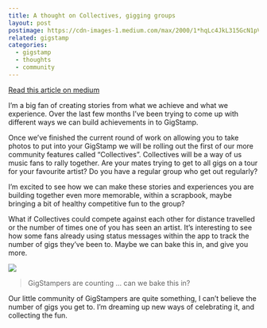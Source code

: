 ```yaml
---
title: A thought on Collectives, gigging groups
layout: post
postimage: https://cdn-images-1.medium.com/max/2000/1*hqLc4JkL315GcN1pVx2HzA.jpeg
related: gigstamp
categories:
  - gigstamp
  - thoughts
  - community
---
```


[Read this article on medium](https://medium.com/we-are-here/a-thought-on-collectives-gigging-groups-92f12bd4093b#.pwoienrbt)

I’m a big fan of creating stories from what we achieve and what we experience. Over the last few months I’ve been trying to come up with different ways we can build achievements in to GigStamp.

Once we’ve finished the current round of work on allowing you to take photos to put into your GigStamp we will be rolling out the first of our more community features called “Collectives”. Collectives will be a way of us music fans to rally together. Are your mates trying to get to all gigs on a tour for your favourite artist? Do you have a regular group who get out regularly?

I’m excited to see how we can make these stories and experiences you are building together even more memorable, within a scrapbook, maybe bringing a bit of healthy competitive fun to the group?

What if Collectives could compete against each other for distance travelled or the number of times one of you has seen an artist. It’s interesting to see how some fans already using status messages within the app to track the number of gigs they’ve been to. Maybe we can bake this in, and give you more.

![](https://cdn-images-1.medium.com/max/800/1*H50ZhM5swoCqYzH1nZ6teA.jpeg)

> GigStampers are counting … can we bake this in?

Our little community of GigStampers are quite something, I can’t believe the number of gigs you get to. I’m dreaming up new ways of celebrating it, and collecting the fun.

